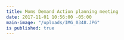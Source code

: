```yaml
---
title: Moms Demand Action planning meeting
date: 2017-11-01 10:56:00 -05:00
main-image: "/uploads/IMG_0348.JPG"
is published: true
---
```


